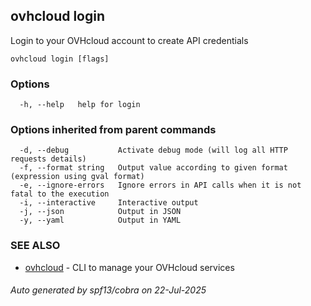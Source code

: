 ## ovhcloud login

Login to your OVHcloud account to create API credentials

```
ovhcloud login [flags]
```

### Options

```
  -h, --help   help for login
```

### Options inherited from parent commands

```
  -d, --debug           Activate debug mode (will log all HTTP requests details)
  -f, --format string   Output value according to given format (expression using gval format)
  -e, --ignore-errors   Ignore errors in API calls when it is not fatal to the execution
  -i, --interactive     Interactive output
  -j, --json            Output in JSON
  -y, --yaml            Output in YAML
```

### SEE ALSO

* [ovhcloud](ovhcloud.md)	 - CLI to manage your OVHcloud services

###### Auto generated by spf13/cobra on 22-Jul-2025
